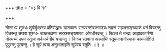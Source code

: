+++
title = "०३ वि नः"

+++

नोस्मभ्यं शुरुधः शुचेर्दुःखस्य प्रतिरोद्धारः ऋतावानः सत्यवन्तोवरुणादयः सहस्रं सहस्रसङ्ख्याकं धनं विरदन्तु वितरन्तु अथवा शुरुध- उक्तलक्षणाः सहस्रसङ्ख्याकाः ओषधीरदन्तु । किञ्च ते चन्द्राः आह्लादकारिणो नोस्मभ्यं उपमं स्तुत्यं अर्कमर्चनीयं यच्छन्तु । किञ्च स्तवाना अस्माभिः स्तूयमानानोस्माकं काममपेक्षितं पूपुरन्तु पूरयन्तु । हे सूर्य त्वया अनुज्ञाताइति सूर्यस्य स्तुतिः ॥ ३ ॥